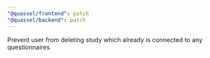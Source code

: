 ```yaml
---
"@quassel/frontend": patch
"@quassel/backend": patch
---
```


Prevent user from deleting study which already is connected to any questionnaires
